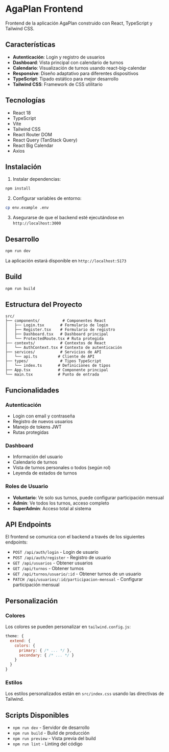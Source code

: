 # AgaPlan Frontend

Frontend de la aplicación AgaPlan construido con React, TypeScript y Tailwind CSS.

## Características

- **Autenticación**: Login y registro de usuarios
- **Dashboard**: Vista principal con calendario de turnos
- **Calendario**: Visualización de turnos usando react-big-calendar
- **Responsive**: Diseño adaptativo para diferentes dispositivos
- **TypeScript**: Tipado estático para mejor desarrollo
- **Tailwind CSS**: Framework de CSS utilitario

## Tecnologías

- React 18
- TypeScript
- Vite
- Tailwind CSS
- React Router DOM
- React Query (TanStack Query)
- React Big Calendar
- Axios

## Instalación

1. Instalar dependencias:
```bash
npm install
```

2. Configurar variables de entorno:
```bash
cp env.example .env
```

3. Asegurarse de que el backend esté ejecutándose en `http://localhost:3000`

## Desarrollo

```bash
npm run dev
```

La aplicación estará disponible en `http://localhost:5173`

## Build

```bash
npm run build
```

## Estructura del Proyecto

```
src/
├── components/          # Componentes React
│   ├── Login.tsx       # Formulario de login
│   ├── Register.tsx    # Formulario de registro
│   ├── Dashboard.tsx   # Dashboard principal
│   └── ProtectedRoute.tsx # Ruta protegida
├── contexts/           # Contextos de React
│   └── AuthContext.tsx # Contexto de autenticación
├── services/           # Servicios de API
│   └── api.ts         # Cliente de API
├── types/              # Tipos TypeScript
│   └── index.ts       # Definiciones de tipos
├── App.tsx            # Componente principal
└── main.tsx           # Punto de entrada
```

## Funcionalidades

### Autenticación
- Login con email y contraseña
- Registro de nuevos usuarios
- Manejo de tokens JWT
- Rutas protegidas

### Dashboard
- Información del usuario
- Calendario de turnos
- Vista de turnos personales o todos (según rol)
- Leyenda de estados de turnos

### Roles de Usuario
- **Voluntario**: Ve solo sus turnos, puede configurar participación mensual
- **Admin**: Ve todos los turnos, acceso completo
- **SuperAdmin**: Acceso total al sistema

## API Endpoints

El frontend se comunica con el backend a través de los siguientes endpoints:

- `POST /api/auth/login` - Login de usuario
- `POST /api/auth/register` - Registro de usuario
- `GET /api/usuarios` - Obtener usuarios
- `GET /api/turnos` - Obtener turnos
- `GET /api/turnos/usuario/:id` - Obtener turnos de un usuario
- `PATCH /api/usuarios/:id/participacion-mensual` - Configurar participación mensual

## Personalización

### Colores
Los colores se pueden personalizar en `tailwind.config.js`:

```javascript
theme: {
  extend: {
    colors: {
      primary: { /* ... */ },
      secondary: { /* ... */ }
    }
  }
}
```

### Estilos
Los estilos personalizados están en `src/index.css` usando las directivas de Tailwind.

## Scripts Disponibles

- `npm run dev` - Servidor de desarrollo
- `npm run build` - Build de producción
- `npm run preview` - Vista previa del build
- `npm run lint` - Linting del código
